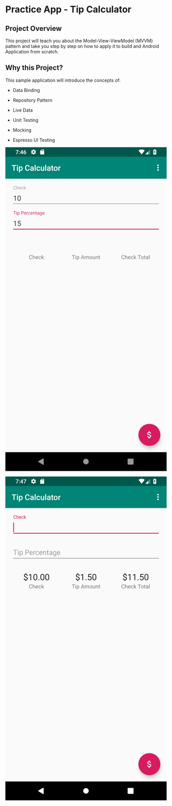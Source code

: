 # Practice App - Tip Calculator

## Project Overview
This project will teach you about the Model-View-ViewModel (MVVM) pattern and take you step by step on how to apply it to build and Android Application from scratch. 


## Why this Project?

This sample application will introduce the concepts of: 

- Data Binding

- Repository Pattern

- Live Data

- Unit Testing

- Mocking

- Espresso UI Testing

![Alt text](tip_calculator_1.png?raw=true "Tip Calculator Image One")

![Alt text](tip_calculator_two.png?raw=true "Tip Calculator Image Two")
